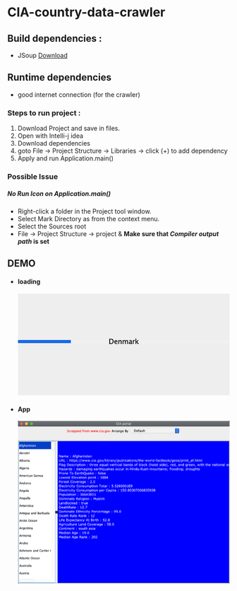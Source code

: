# CIA-country-data-crawler

## Build dependencies :

- JSoup [Download](https://jsoup.org/packages/jsoup-1.13.1.jar)

## Runtime dependencies

- good internet connection (for the crawler)

### Steps to run project :

1. Download Project and save in files.
2. Open with Intelli-j idea
3. Download dependencies
4. goto File -> Project Structure -> Libraries -> click (+) to add dependency
5. Apply and run Application.main()

### Possible Issue

##### No Run Icon on Application.main()

- Right-click a folder in the Project tool window.
- Select Mark Directory as from the context menu.
- Select the Sources root
- File -> Project Structure -> project & **Make sure that _Compiler output path_ is set**

## DEMO

- #### loading
  ![loading screen](src/imgs/splash.png)
- #### App
  ![App home](src/imgs/app.png)
